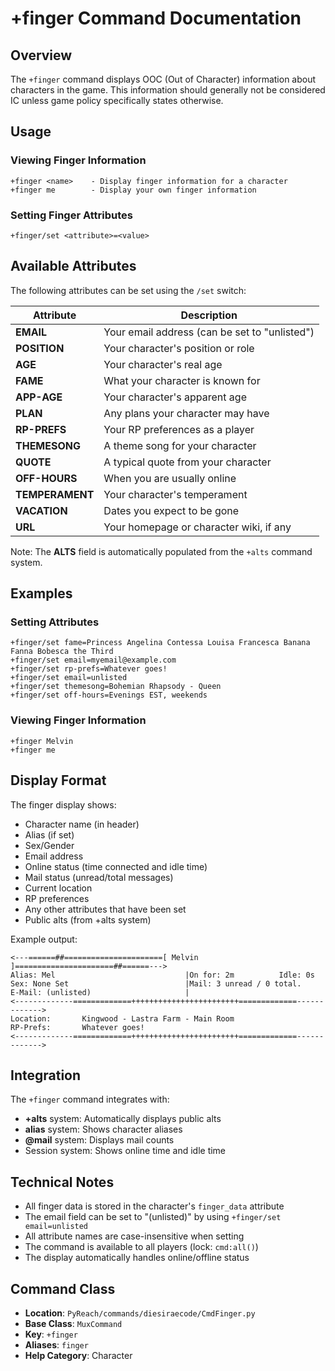 # +finger Command Documentation

## Overview
The `+finger` command displays OOC (Out of Character) information about characters in the game. This information should generally not be considered IC unless game policy specifically states otherwise.

## Usage

### Viewing Finger Information
```
+finger <name>    - Display finger information for a character
+finger me        - Display your own finger information
```

### Setting Finger Attributes
```
+finger/set <attribute>=<value>
```

## Available Attributes

The following attributes can be set using the `/set` switch:

| Attribute | Description |
|-----------|-------------|
| **EMAIL** | Your email address (can be set to "unlisted") |
| **POSITION** | Your character's position or role |
| **AGE** | Your character's real age |
| **FAME** | What your character is known for |
| **APP-AGE** | Your character's apparent age |
| **PLAN** | Any plans your character may have |
| **RP-PREFS** | Your RP preferences as a player |
| **THEMESONG** | A theme song for your character |
| **QUOTE** | A typical quote from your character |
| **OFF-HOURS** | When you are usually online |
| **TEMPERAMENT** | Your character's temperament |
| **VACATION** | Dates you expect to be gone |
| **URL** | Your homepage or character wiki, if any |

Note: The **ALTS** field is automatically populated from the `+alts` command system.

## Examples

### Setting Attributes
```
+finger/set fame=Princess Angelina Contessa Louisa Francesca Banana Fanna Bobesca the Third
+finger/set email=myemail@example.com
+finger/set rp-prefs=Whatever goes!
+finger/set email=unlisted
+finger/set themesong=Bohemian Rhapsody - Queen
+finger/set off-hours=Evenings EST, weekends
```

### Viewing Finger Information
```
+finger Melvin
+finger me
```

## Display Format

The finger display shows:
- Character name (in header)
- Alias (if set)
- Sex/Gender
- Email address
- Online status (time connected and idle time)
- Mail status (unread/total messages)
- Current location
- RP preferences
- Any other attributes that have been set
- Public alts (from +alts system)

Example output:
```
<---======##======================[ Melvin ]======================##======--->
Alias: Mel                             |On for: 2m          Idle: 0s          
Sex: None Set                          |Mail: 3 unread / 0 total.            
E-Mail: (unlisted)                     |                                      
<-------------=============++++++++++++++++++++++++=============------------->
Location:       Kingwood - Lastra Farm - Main Room      
RP-Prefs:       Whatever goes!        
<-------------=============++++++++++++++++++++++++=============------------->
```

## Integration

The `+finger` command integrates with:
- **+alts** system: Automatically displays public alts
- **alias** system: Shows character aliases
- **@mail** system: Displays mail counts
- Session system: Shows online time and idle time

## Technical Notes

- All finger data is stored in the character's `finger_data` attribute
- The email field can be set to "(unlisted)" by using `+finger/set email=unlisted`
- All attribute names are case-insensitive when setting
- The command is available to all players (lock: `cmd:all()`)
- The display automatically handles online/offline status

## Command Class
- **Location**: `PyReach/commands/diesiraecode/CmdFinger.py`
- **Base Class**: `MuxCommand`
- **Key**: `+finger`
- **Aliases**: `finger`
- **Help Category**: Character

